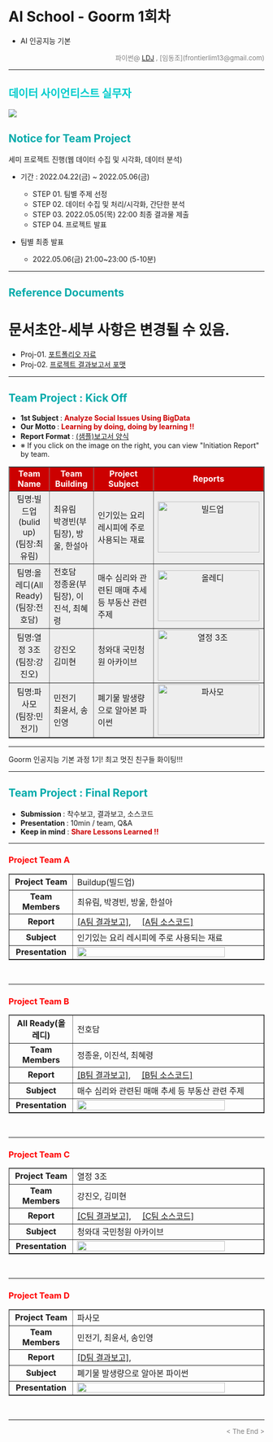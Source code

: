 
# AI School - Goorm 1회차
* AI 인공지능 기본

<div align='right'>
    <font size=2 color='gray'>파이썬@ <font color='blue'>
       <a href='https://www.facebook.com/dongjo.lim.7'>LDJ</a>
    </font>, [임동조](frontierlim13@gmail.com)</font></div>
<hr>

<h2><font color="#00CCCC"><b>데이터 사이언티스트 실무자</b></font></h2>

<img src="./images/just_start.jpg">

## <font color='#00AAAA'>Notice for Team Project</font>

세미 프로젝트 진행(웹 데이터 수집 및 시각화, 데이터 분석)
* 기간 : 2022.04.22(금) ~ 2022.05.06(금) <br>
  * STEP 01. 팀별 주제 선정 <br>
  * STEP 02. 데이터 수집 및 처리/시각화, 간단한 분석<br>
  * STEP 03. 2022.05.05(목) 22:00 최종 결과물 제출<br>
  * STEP 04. 프로젝트 발표<br>
  
* 팀별 최종 발표   <br>
  * 2022.05.06(금) 21:00~23:00 (5-10분)
<hr>

## <font color='#00AAAA'>Reference Documents</font>

# 문서초안-세부 사항은 변경될 수 있음.
- Proj-01. [포트폴리오 자료      ][proj-01]
- Proj-02. [프로젝트 결과보고서 포맷   ][proj-02]


[proj-01]:  ./docu/Goorm10_프로젝트보고서_포맷_OOO팀.docx "Go proj-01"
[proj-02]:  ./docu/팀별프로젝트수행_결과작성양식_kdigital.pptx "Go proj-02"

<hr>


##  <font color='#00AAAA'>Team Project : Kick Off</font>

- <b>1st Subject </b>: <font color='#CC0000'><b>Analyze Social Issues Using BigData </b></font>
- <b>Our Motto   </b>: <font color='#CC0000'><b>Learning by doing, doing by learning !! </b></font>
- <b>Report Format </b>: <a href="./docu/Goorm10_프로젝트보고서_포맷_OOO팀.docx">(샘플)보고서 양식</a>
- ※ If you click on the image on the right, you can view "Initiation Report" by team.


<div align="left">
<table border=1 bgcolor="#EEEEEE">
	<tr bgcolor="#CC0000">
		<td width="100">
		<div align="center"><font color="#FFFFFF"><b>Team Name</b></font></div>
		</td>
		<td width="100">
		<div align="center"><font color="#FFFFFF"><b>Team Building</b></font></div>
		</td>
		<td width="300">
		<div align="center"><font color="#FFFFFF"><b>Project Subject</b></font></div>
		</td>
		<td width="120">
		<div align="center"><font color="#FFFFFF"><b>Reports</b></font></div>
		</td>
	</tr>
	<tr>
		<td>
        <div align="center"> 팀명:빌드업(bulid up)<br/>(팀장:최유림)<br/> 
            <b></b>
		</div>
		</td>
		<td>
            <div align="left">최유림<br/>박경빈(부팀장), 방울, 한설아</div>
        </td>
		<td>
			<div align="left"> 인기있는 요리 레시피에 주로 사용되는 재료 </div></td>
		<td>
            <div align="center"> <a href="#">
				<img src='images/01_pic.png' width=200 height=100  alt="빌드업"></a>    
            </div>
        </td>
	</tr>
	<tr>
		<td>
        <div align="center"> 팀명:올레디(All Ready)<br/>(팀장:전호담)<br/> 
            <b></b>
		</div>
		</td>
		<td>
            <div align="left">전호담<br/>정종윤(부팀장), 이진석, 최혜령</div>
        </td>
		<td>
			<div align="left"> 매수 심리와 관련된 매매 추세 등 부동산 관련 주제 </div></td>
		<td>
            <div align="center"> <a href="#">
				<img src='images/02_image.jpg' width=200 height=100  alt="올레디"></a>    
            </div>
        </td>
	</tr>
	<tr>
		<td>
        <div align="center"> 팀명:열정 3조<br/>(팀장:강진오)<br/> 
            <b></b>
		</div>
		</td>
		<td>
            <div align="left">강진오<br/> 김미현 </div>
        </td>
		<td>
			<div align="left"> 청와대 국민청원 아카이브 </div></td>
		<td>
            <div align="center"><a href="#">
				<img src='images/03_LikeLion.png' width=200 height=100 alt="열정 3조"></a>    
            </div>
        </td>
	</tr>
	<tr>
		<td>
        <div align="center"> 팀명:파사모 <br/>(팀장:민전기)<br/> 
            <b></b>
		</div>
		</td>
		<td>
            <div align="left">민전기<br/> 최윤서, 송인영 </div>
        </td>
		<td>
			<div align="left"  > 폐기물 발생량으로 알아본 파이썬 </div></td>
		<td>
            <div align="center"> <a href="#">
				<img src='images/04_image.png' width=200 height=100 alt="파사모"></a>    
            </div>
        </td>
	</tr>
</table>
</div>
<hr>

Goorm 인공지능 기본 과정 1기! 최고 멋진 친구들 화이팅!!!
<hr>

##  <font color='#00AAAA'>Team Project : Final Report</font>
- <b>Submission   </b>: 착수보고, 결과보고, 소스코드
- <b>Presentation </b>: 10min / team, Q&A
- <b>Keep in mind </b>: <font color='#CC0000'><b> Share Lessons Learned !! </b></font>

<hr>

### <font color="red">Project Team A </font>

<div align="left" width=100%>
	<table border=1 width=100%>
		<tr>
			<td width="25%"><div align="center"><b>Project Team</b></div></td>
			<td width="75%"><div align="left"> Buildup(빌드업) </div>
			</td>
		</tr>
		<tr>
			<td><div align="center"><b>Team Members</b></div></td>
			<td><div align="left" > 최유림, 박경빈, 방울, 한설아 </div></td>
		</tr>
		<tr>
			<td><div align="center"><b>Report</b></div></td>
			<td>
				<div align="left" > 
					<a href="#">[A팀 결과보고]</a>, &nbsp;&nbsp;&nbsp; 
					<a href="reports/Team_A_code/">[A팀 소스코드]</a>  
				</div>
			</td>
		</tr>
		<tr>
			<td><div align="center"><b>Subject</b></div></td>
			<td><div align="left" > 인기있는 요리 레시피에 주로 사용되는 재료 </div></td>
		</tr>
		<tr>
			<td><div align="center"><b>Presentation</b></div></td>
			<td>
				<div align="left" >
				<a href="#">
					<img src="images/01_pic.png" width="90%">
				</a>
				</div>
			</td>
		</tr>
	</table>
</div>
<br>
<hr>

### <font color="red">Project Team B </font>

<div align="left" width=100%>
<table border=1 width=100%>
	<tr>
		<td width="25%"><div align="center"><b>All Ready(올레디)</b></div></td>
		<td width="75%"><div align="left" > 전호담 </div></td>
	</tr>
	<tr>
		<td><div align="center"><b>Team Members</b></div></td>
		<td><div align="left" > 정종윤, 이진석, 최혜령 </div></td>
	</tr>
	<tr>
		<td><div align="center"><b>Report</b></div></td>
		<td>
			<div align="left" > 
				<a href="reports/Team_B_code/">[B팀 결과보고]</a>, &nbsp;&nbsp;&nbsp; 
				<a href="reports/Team_B_code/">[B팀 소스코드]</a>  
			</div>
		</td>
	</tr>
	<tr>
		<td><div align="center"><b>Subject</b></div></td>
		<td><div align="left" > 매수 심리와 관련된 매매 추세 등 부동산 관련 주제 </div></td>
	</tr>
	<tr>
		<td><div align="center"><b>Presentation</b></div></td>
		<td>
			<div align="left" >
				<a href="reports/Team_B_code/">
					<img src="images/02_image.jpg" width="90%">
				</a>
			</div>
		</td>
	</tr>
</table>
</div>
<br>
<hr>


### <font color="red">Project Team C </font>

<div align="left" width=100%>
<table border=1 width=100%>
	<tr>
		<td width="25%"><div align="center"><b>Project Team</b></div></td>
		<td width="75%"><div align="left" > 열정 3조 </div></td>
	</tr>
	<tr>
		<td><div align="center"><b>Team Members</b></div></td>
		<td><div align="left" > 강진오, 김미현 </div></td>
	</tr>
	<tr>
		<td><div align="center"><b>Report</b></div></td>
		<td>
			<div align="left" > 
				<a href="reports/#">[C팀 결과보고]</a>, &nbsp;&nbsp;&nbsp; 
				<a href="reports/Team_D_code">[C팀 소스코드]</a>  
			</div>
		</td>
	</tr>
	<tr>
		<td><div align="center"><b>Subject</b></div></td>
		<td><div align="left" > 청와대 국민청원 아카이브 </div></td>
	</tr>
	<tr>
		<td><div align="center"><b>Presentation</b></div></td>
		<td>
			<div align="left" >
				<a href="#">
					<img src="images/03_LikeLion.png" width="90%">
				</a>
			</div>
		</td>
	</tr>
</table>
</div>
<br>
<hr>

### <font color="red">Project Team D </font>

<div align="left" width=100%>
<table border=1 width=100%>
	<tr>
		<td width="25%"><div align="center"><b>Project Team</b></div></td>
		<td width="75%"><div align="left" > 파사모 </div></td>
	</tr>
	<tr>
		<td><div align="center"><b>Team Members</b></div></td>
		<td><div align="left" > 민전기, 최윤서, 송인영 </div></td>
	</tr>
	<tr>
		<td><div align="center"><b>Report</b></div></td>
		<td>
			<div align="left" > 
				<a href="">[D팀 결과보고]</a>, &nbsp;&nbsp;&nbsp; 
			</div>
		</td>		
	</tr>
	<tr>
		<td><div align="center"><b>Subject</b></div></td>
		<td><div align="left" > 폐기물 발생량으로 알아본 파이썬 </div></td>
	</tr>
	<tr>
		<td><div align="center"><b>Presentation</b></div></td>
		<td>
			<div align="left" >
				<a href="#">
					<img src="images/04_image.png" width="90%">
				</a>
			</div>
		</td>
	</tr>
</table>
</div>
<br>
<hr>
<div align='right'><font size=2 color='gray'> &lt; The End &gt; </font></div>
